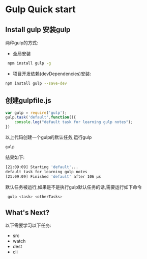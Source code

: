 # Gulp Quick start

## Install gulp 安装gulp

两种gulp的方式:

- 全局安装

```sh
 npm install gulp -g
```
 
- 项目开发依赖(devDependencies)安装:

```sh
npm install gulp --save-dev
```

## 创建gulpfile.js

```js
var gulp = require('gulp');
gulp.task('default',function(){
    console.log("default task for learning gulp notes");
})
```

以上代码创建一个gulp的默认任务,运行gulp

```sh
gulp
```
结果如下:

```sh
[21:09:09] Starting 'default'...
default task for learning gulp notes
[21:09:09] Finished 'default' after 106 μs
```

默认任务被运行,如果是不是执行gulp默认任务的话,需要运行如下命令
```sh
 gulp <task> <otherTasks> 
 ```

## What's Next?

以下需要学习以下任务:
- src
- watch
- dest
- cli

